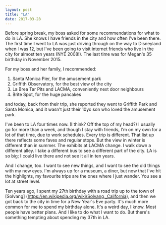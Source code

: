 ```yaml
---
layout: post
title: "LA"
date: 2017-03-28
---
```


Before spring break, my boss asked for some recommendations for what to do in LA. She knows I have friends in the city and how often I've been there. The first time I went to LA was just driving through on the way to Disneyland when I was 12, but I've been going to visit internet friends who live in the city for almost ten years (NYE 2008!). The last time was for Megan's 35 birthday in November 2015.

For my boss and her family, I recommended:
1. Santa Monica Pier, for the amusement park
2. Griffith Observatory, for the best view of the city
3. La Brea Tar Pits and LACMA, conveniently next door neighbours
4. Brite Spot, for the huge pancakes

and today, back from their trip, she reported they went to Griffith Park and Santa Monica, and it wasn't just their 10yo son who loved the amusement park.

I've been to LA four times now. (I think? Off the top of my head?) I usually go for more than a week, and though I stay with friends, I'm on my own for a lot of that time, due to work schedules. Every trip is different. That list up there reflects some faves and regular stops. But the view in winter is different than in summer. The exhibits at LACMA change. I walk down a different alley. I take a different bus to see a different part of the city. LA is so big; I could live there and not see it all in ten years.

And I change, too. I want to see new things, and I want to see the old things with my new eyes. I'm always up for a museum, a diner, but now that I've hit the highlights, my favourite trips are the ones where I just wander. You see a lot at street level.

Ten years ago, I spent my 27th birthday with a road trip up to the town of [Solvang] (https://en.wikipedia.org/wiki/Solvang,_California), and then we got back to the city in time for a New Year's Eve party. It's much more common for me to spend my birthday alone. It's a weird day, I know. Most people have better plans. And I like to do what I want to do. But there's something tempting about spending my 37th in LA.
